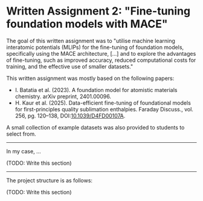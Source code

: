# Written Assignment 2: "Fine-tuning foundation models with MACE"

The goal of this written assignment was to "utilise machine learning interatomic potentials (MLIPs) for the fine-tuning of foundation models, specifically using the MACE architecture, [...] and to explore the advantages of fine-tuning, such as improved accuracy, reduced computational costs for training, and the effective use of smaller datasets."

This written assignment was mostly based on the following papers:

- I. Batatia et al. (2023). A foundation model for atomistic materials chemistry. arXiv preprint, 2401.00096.
- H. Kaur et al. (2025). Data-efficient fine-tuning of foundational models for first-principles quality sublimation enthalpies. Faraday Discuss., vol. 256, pg. 120&ndash;138, DOI:[10.1039/D4FD00107A](https://doi.org/10.1039/D4FD00107A).

A small collection of example datasets was also provided to students to select from.


---

In my case, ...

(TODO: Write this section)


---

The project structure is as follows:

(TODO: Write this section)

